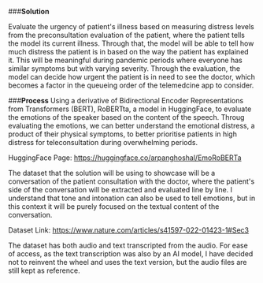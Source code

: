 ###**Solution**

Evaluate the urgency of patient's illness based on measuring distress levels from the preconsultation evaluation of the patient, where the patient tells the model its current illness. Through that, the model will be able to tell how much distress the patient is in based on the way the patient has explained it. This will be meaningful during pandemic periods where everyone has similar symptoms but with varying severity. Through the evaluation, the model can decide how urgent the patient is in need to see the doctor, which becomes a factor in the queueing order of the telemedcine app to consider.

###**Process**
Using a derivative of Bidirectional Encoder Representations from Transformers (BERT), RoBERTta, a model in HuggingFace, to evaluate the emotions of the speaker based on the content of the speech. Throug evaluating the emotions, we can better understand the emotional distress, a product of their physical symptoms, to better prioritise patients in high distress for teleconsultation during overwhelming periods.

HuggingFace Page: https://huggingface.co/arpanghoshal/EmoRoBERTa

The dataset that the solution will be using to showcase will be a conversation of the patient consultation with the doctor, where the patient's side of the conversation will be extracted and evaluated line by line. I understand that tone and intonation can also be used to tell emotions, but in this context it will be purely focused on the textual content of the conversation.

Dataset Link: https://www.nature.com/articles/s41597-022-01423-1#Sec3

The dataset has both audio and text transcripted from the audio. For ease of access, as the text transcription was also by an AI model, I have decided not to reinvent the wheel and uses the text version, but the audio files are still kept as reference.



